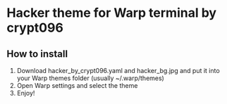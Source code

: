 # Hacker theme for Warp terminal by crypt096

## How to install

1. Download hacker_by_crypt096.yaml and hacker_bg.jpg and put it into your Warp themes folder (usually ~/.warp/themes)
2. Open Warp settings and select the theme
3. Enjoy!
